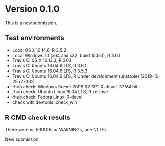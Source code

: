# Version 0.1.0
This is a new submission.

## Test environments
* Local OS X 10.14.6, R 3.5.2
* Local Windows 10 (x64 and x32, build 15063), R 3.6.1
* Travis CI OS X 10.13.3, R 3.6.1
* Travis CI Ubuntu 16.04.6 LTS, R 3.6.1
* Travis CI Ubuntu 16.04.6 LTS, R 3.5.3
* Travis CI Ubuntu 16.04.6 LTS, R Under development (unstable) (2019-10-25 r77332)
* rhub check: Windows Server 2008 R2 SP1, R-devel, 32/64 bit
* rhub check: Ubuntu Linux 16.04 LTS, R-release
* rhub check: Fedora Linux, R-devel
* check with devtools::check_win

## R CMD check results
There were no ERRORs or WARNINGs, one NOTE:

New submission
